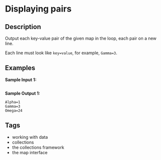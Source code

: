 #  Displaying pairs

## Description
Output each key-value pair of the given map in the loop, each pair on a new line.

Each line must look like `key=value`, for example, `Gamma=3`.

## Examples
**Sample Input 1:**
```console

```

**Sample Output 1:**
```console
Alpha=1
Gamma=3
Omega=24
```

## Tags
- working with data
- collections
- the collections framework
- the map interface